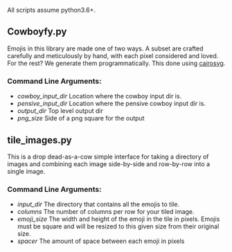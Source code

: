 All scripts assume python3.6+.

## Cowboyfy.py

Emojis in this library are made one of two ways. A subset are crafted carefully and meticulously by hand, with each pixel considered and loved. For the rest? We generate them programmatically. This done using [cairosvg](https://cairosvg.org/).

### Command Line Arguments:
- *cowboy_input_dir* Location where the cowboy input dir is.
- *pensive_input_dir* Location where the pensive cowboy input dir is.
- *output_dir* Top level output dir
- *png_size* Side of a png square for the output

## tile_images.py

This is a drop dead-as-a-cow simple interface for taking a directory of images and combining each image side-by-side and row-by-row into a single image.

### Command Line Arguments:
- *input_dir* The directory that contains all the emojis to tile.
- *columns* The number of columns per row for your tiled image.
- *emoji_size* The width and height of the emoji in the tile in pixels. Emojis must be square and will be resized to this given size from their original size.
- *spacer* The amount of space between each emoji in pixels
